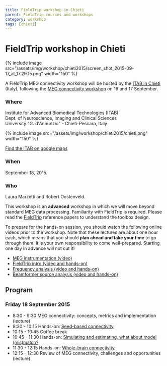 ```yaml
---
title: FieldTrip workshop in Chieti
parent: FieldTrip courses and workshops
category: workshop
tags: [chieti]
---
```


# FieldTrip workshop in Chieti

{% include image src="/assets/img/workshop/chieti2015/screen_shot_2015-09-17_at_17.29.15.png" width="150" %}

A FieldTrip MEG connectivity workshop will be hosted by the [ITAB in Chieti](http://www.itab.unich.it) (Italy), following the [MEG connectivity workshop](https://www.jiscmail.ac.uk/cgi-bin/webadmin?A2=ind1508&L=MEGCOMMUNITY&F=&S=&P=6229) on 16 and 17 September.

### Where

Institute for Advanced Biomedical Technologies (ITAB)  
Dept. of Neuroscience, Imaging and Clinical Sciences  
University "G. d'Annunzio" - Chieti-Pescara, Italy  

{% include image src="/assets/img/workshop/chieti2015/chieti.png" width="150" %}

[Find the ITAB on google maps](https://www.google.nl/maps/place/Istituto+per+le+Tecnologie+Avanzate+Biomediche,+66100+Chieti+CH,+Italië/@42.3667541,14.148373,17z/data=!4m7!1m4!3m3!1s0x1331ac2c47560d77/0x71decc418c53312d!2sVia+Colle+dell'Ara,+66100+Chieti+CH,+Italië!3b1!3m1!1s0x1331ac2c973b8067/0x27369d91f2b65216?hl=nl)

### When

September 18, 2015.

### Who

Laura Marzetti and Robert Oostenveld.

This workshop is an **advanced** workshop in which we will move beyond standard MEG data processing. Familiarity with FieldTrip is required. Please read the [FieldTrip](http://www.hindawi.com/journals/cin/2011/156869/) reference papers to understand the toolbox design.

To prepare for the hands-on session, you should watch the following online videos prior to the workshop. Note that these lectures are about one hour each, which means that you should **plan ahead and take your time** to go through them. It is your own responsibility to come well-prepared. Starting one day in advance will not cut it!

- [MEG instrumentation (video)](https://www.youtube.com/watch?v=15Qs4fuPpes)
- [FieldTrip intro (video and hands-on)](/tutorial/introduction)
- [Frequency analysis (video and hands-on)](/tutorial/timefrequencyanalysis)
- [Beamformer source analysis (video and hands-on)](/tutorial/beamformer)

## Program

### Friday 18 September 2015

- 8:30 - 9:30 MEG connectivity: concepts, metrics and implementation (lecture)
- 9:30 - 10:15 Hands-on: [Seed-based connectivity](/workshop/chieti2015/virtualchannel)
- 10:15 - 10:45 Coffee break
- 10:45 - 11:30 Hands-on: [Simulating and estimating, what about model (mis)match?](/workshop/chieti2015/simulation)
- 11:30 - 12:15 Hands-on: [Whole-brain connectivity](/workshop/chieti2015/wholebrain)
- 12:15 - 12:30 Review of MEG connectivity, challenges and opportunities (lecture)
